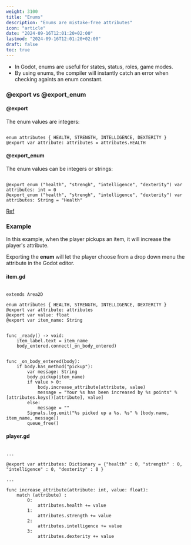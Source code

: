 ```yaml
---
weight: 3100
title: "Enums"
description: "Enums are mistake-free attributes"
icon: "article"
date: "2024-09-16T12:01:20+02:00"
lastmod: "2024-09-16T12:01:20+02:00"
draft: false
toc: true
---
```


- In Godot, enums are useful for states, status, roles, game modes.
- By using enums, the compiler will instantly catch an error when checking againts an enum constant. 

### @export vs @export_enum

#### @export

The enum values are integers:

```gdscript

enum attributes { HEALTH, STRENGTH, INTELLIGENCE, DEXTERITY }
@export var attribute: attributes = attributes.HEALTH
```

#### @export_enum

The enum values can be integers or strings:


```gdscript

@export_enum ("health", "strengh", "intelligence", "dexterity") var attributes: int = 0
@export_enum ("health", "strengh", "intelligence", "dexterity") var attributes: String = "Health"
```
[Ref](https://docs.godotengine.org/en/stable/tutorials/scripting/gdscript/gdscript_exports.html#exporting-enums)


### Example

In this example, when the player pickups an item, it will increase the player's attribute.

Exporting the **enum** will let the player choose from a drop down menu the attribute in the Godot editor.

#### item.gd

```gdscript

extends Area2D

enum attributes { HEALTH, STRENGTH, INTELLIGENCE, DEXTERITY }
@export var attribute: attributes
@export var value: float
@export var item_name: String


func _ready() -> void:
	item_label.text = item_name
	body_entered.connect(_on_body_entered)


func _on_body_entered(body):
	if body.has_method("pickup"):
		var message: String
		body.pickup(item_name)
		if value > 0:
			body.increase_attribute(attribute, value)
			message = "Your %s has been increased by %s points" % [attributes.keys()[attribute], value]
		else:
			message = ""
		Signals.log.emit("%s picked up a %s. %s" % [body.name, item_name, message])
		queue_free()
```


#### player.gd

```gdscript

...

@export var attributes: Dictionary = {"health" : 0, "strength" : 0, "intelligence" : 0, "dexterity" : 0 }

...

func increase_attribute(attribute: int, value: float):
	match (attribute) :
		0:
			attributes.health += value
		1:
			attributes.strength += value
		2:
			attributes.intelligence += value
		3:
			attributes.dexterity += value
```


